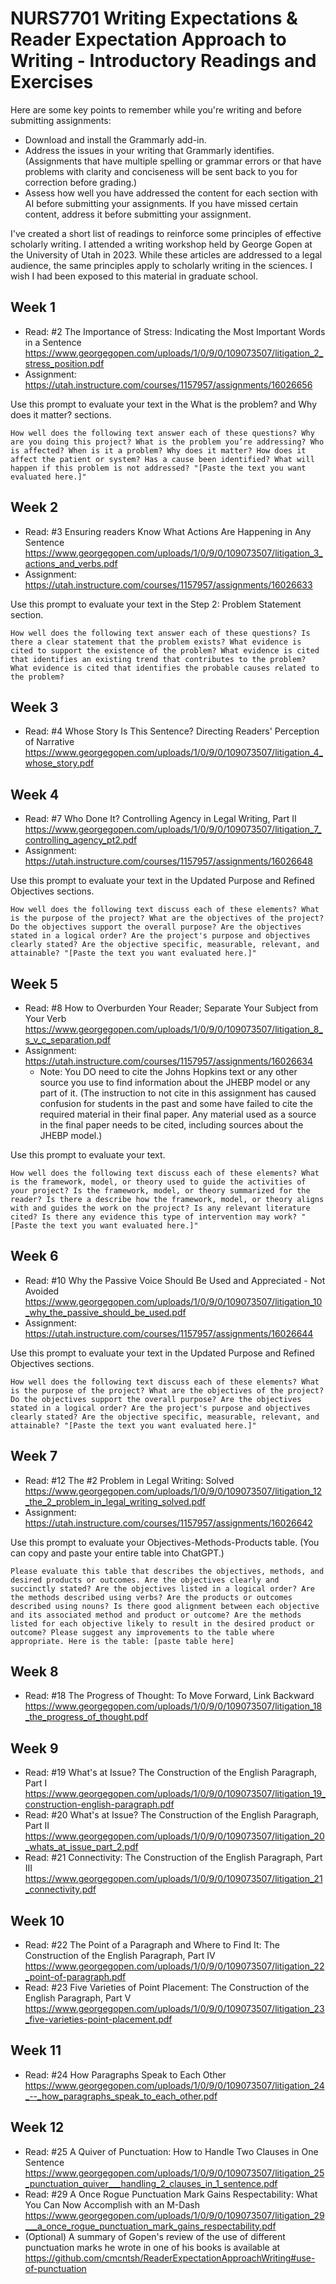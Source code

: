 # NURS7701 Writing Expectations & Reader Expectation Approach to Writing - Introductory Readings and Exercises

Here are some key points to remember while you're writing and before submitting assignments:

* Download and install the Grammarly add-in.
* Address the issues in your writing that Grammarly identifies. (Assignments that have multiple spelling or grammar errors or that have problems with clarity and conciseness will be sent back to you for correction before grading.)
* Assess how well you have addressed the content for each section with AI before submitting your assignments. If you have missed certain content, address it before submitting your assignment.

I've created a short list of readings to reinforce some principles of effective scholarly writing. I attended a writing workshop held by George Gopen at the University of Utah in 2023. While these articles are addressed to a legal audience, the same principles apply to scholarly writing in the sciences. I wish I had been exposed to this material in graduate school.

## Week 1

* Read: #2 The Importance of Stress: Indicating the Most Important Words in a Sentence https://www.georgegopen.com/uploads/1/0/9/0/109073507/litigation_2_stress_position.pdf
* Assignment: https://utah.instructure.com/courses/1157957/assignments/16026656

Use this prompt to evaluate your text in the  What is the problem? and Why does it matter? sections.

```
How well does the following text answer each of these questions? Why are you doing this project? What is the problem you’re addressing? Who is affected? When is it a problem? Why does it matter? How does it affect the patient or system? Has a cause been identified? What will happen if this problem is not addressed? "[Paste the text you want evaluated here.]"
```

## Week 2

* Read: #3 Ensuring readers Know What Actions Are Happening in Any Sentence https://www.georgegopen.com/uploads/1/0/9/0/109073507/litigation_3_actions_and_verbs.pdf
* Assignment: https://utah.instructure.com/courses/1157957/assignments/16026633

Use this prompt to evaluate your text in the Step 2: Problem Statement section.

```
How well does the following text answer each of these questions? Is there a clear statement that the problem exists? What evidence is cited to support the existence of the problem? What evidence is cited that identifies an existing trend that contributes to the problem? What evidence is cited that identifies the probable causes related to the problem?
```

## Week 3

* Read: #4 Whose Story Is This Sentence? Directing Readers' Perception of Narrative https://www.georgegopen.com/uploads/1/0/9/0/109073507/litigation_4_whose_story.pdf

## Week 4

* Read: #7 Who Done It? Controlling Agency in Legal Writing, Part II https://www.georgegopen.com/uploads/1/0/9/0/109073507/litigation_7_controlling_agency_pt2.pdf
* Assignment: https://utah.instructure.com/courses/1157957/assignments/16026648

Use this prompt to evaluate your text in the Updated Purpose and Refined Objectives sections.

```
How well does the following text discuss each of these elements? What is the purpose of the project? What are the objectives of the project? Do the objectives support the overall purpose? Are the objectives stated in a logical order? Are the project's purpose and objectives clearly stated? Are the objective specific, measurable, relevant, and attainable? "[Paste the text you want evaluated here.]"
```
  
## Week 5

* Read: #8 How to Overburden Your Reader; Separate Your Subject from Your Verb https://www.georgegopen.com/uploads/1/0/9/0/109073507/litigation_8_s_v_c_separation.pdf
* Assignment: https://utah.instructure.com/courses/1157957/assignments/16026634
  * Note: You DO need to cite the Johns Hopkins text or any other source you use to find information about the JHEBP model or any part of it. (The instruction to not cite in this assignment has caused confusion for students in the past and some have failed to cite the required material in their final paper. Any material used as a source in the final paper needs to be cited, including sources about the JHEBP model.)
 
Use this prompt to evaluate your text.

```
How well does the following text discuss each of these elements? What is the framework, model, or theory used to guide the activities of your project? Is the framework, model, or theory summarized for the reader? Is there a describe how the framework, model, or theory aligns with and guides the work on the project? Is any relevant literature cited? Is there any evidence this type of intervention may work? "[Paste the text you want evaluated here.]"
```

## Week 6

* Read: #10 Why the Passive Voice Should Be Used and Appreciated - Not Avoided https://www.georgegopen.com/uploads/1/0/9/0/109073507/litigation_10_why_the_passive_should_be_used.pdf
* Assignment: https://utah.instructure.com/courses/1157957/assignments/16026644

Use this prompt to evaluate your text in the Updated Purpose and Refined Objectives sections.

```
How well does the following text discuss each of these elements? What is the purpose of the project? What are the objectives of the project? Do the objectives support the overall purpose? Are the objectives stated in a logical order? Are the project's purpose and objectives clearly stated? Are the objective specific, measurable, relevant, and attainable? "[Paste the text you want evaluated here.]"
```

## Week 7

* Read: #12 The #2 Problem in Legal Writing: Solved https://www.georgegopen.com/uploads/1/0/9/0/109073507/litigation_12_the_2_problem_in_legal_writing_solved.pdf
* Assignment: https://utah.instructure.com/courses/1157957/assignments/16026642

Use this prompt to evaluate your Objectives-Methods-Products table. (You can copy and paste your entire table into ChatGPT.)

```
Please evaluate this table that describes the objectives, methods, and desired products or outcomes. Are the objectives clearly and succinctly stated? Are the objectives listed in a logical order? Are the methods described using verbs? Are the products or outcomes described using nouns? Is there good alignment between each objective and its associated method and product or outcome? Are the methods listed for each objective likely to result in the desired product or outcome? Please suggest any improvements to the table where appropriate. Here is the table: [paste table here]
```

## Week 8

* Read: #18 The Progress of Thought: To Move Forward, Link Backward https://www.georgegopen.com/uploads/1/0/9/0/109073507/litigation_18_the_progress_of_thought.pdf

## Week 9

* Read: #19 What's at Issue? The Construction of the English Paragraph, Part I https://www.georgegopen.com/uploads/1/0/9/0/109073507/litigation_19_construction-english-paragraph.pdf
* Read: #20 What's at Issue? The Construction of the English Paragraph, Part II https://www.georgegopen.com/uploads/1/0/9/0/109073507/litigation_20_whats_at_issue_part_2.pdf
* Read: #21 Connectivity: The Construction of the English Paragraph, Part III https://www.georgegopen.com/uploads/1/0/9/0/109073507/litigation_21_connectivity.pdf

## Week 10

* Read: #22 The Point of a Paragraph and Where to Find It: The Construction of the English Paragraph, Part IV https://www.georgegopen.com/uploads/1/0/9/0/109073507/litigation_22_point-of-paragraph.pdf
* Read: #23 Five Varieties of Point Placement: The Construction of the English Paragraph, Part V https://www.georgegopen.com/uploads/1/0/9/0/109073507/litigation_23_five-varieties-point-placement.pdf

## Week 11

* Read: #24 How Paragraphs Speak to Each Other https://www.georgegopen.com/uploads/1/0/9/0/109073507/litigation_24_--_how_paragraphs_speak_to_each_other.pdf

## Week 12

* Read: #25 A Quiver of Punctuation: How to Handle Two Clauses in One Sentence https://www.georgegopen.com/uploads/1/0/9/0/109073507/litigation_25_punctuation_quiver___handling_2_clauses_in_1_sentence.pdf
* Read: #29 A Once Rogue Punctuation Mark Gains Respectability: What You Can Now Accomplish with an M-Dash https://www.georgegopen.com/uploads/1/0/9/0/109073507/litigation_29___a_once_rogue_punctuation_mark_gains_respectability.pdf
* (Optional) A summary of Gopen's review of the use of different punctuation marks he wrote in one of his books is available at https://github.com/cmcntsh/ReaderExpectationApproachWriting#use-of-punctuation
